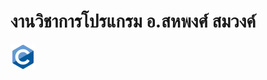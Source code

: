 ﻿# งานวิชาการโปรแกรม อ.สหพงศ์ สมวงค์

<p align="left"> <a href="https://www.cprogramming.com/" target="_blank" rel="noreferrer"> <img src="https://raw.githubusercontent.com/devicons/devicon/master/icons/c/c-original.svg" alt="c" width="40" height="40"/> </a> </p>

